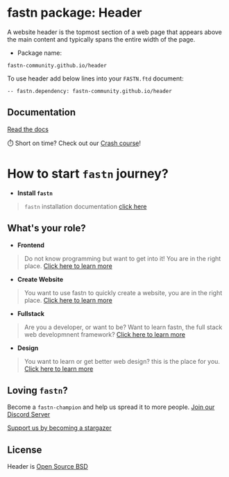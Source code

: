 # fastn package: Header

A website header is the topmost section of a web page that appears above the
main content and typically spans the entire width of the page.

- Package name: 
```ftd 
fastn-community.github.io/header
```

To use header add below lines into your `FASTN.ftd` document:
```ftd
-- fastn.dependency: fastn-community.github.io/header
```

## Documentation

[Read the docs](https://fastn-community.github.io/header/index.html)

⏱️ Short on time? Check out our [Crash course](https://fastn.com/expander/)!

# How to start `fastn` journey?

- **Install `fastn`**

> `fastn` installation documentation [click here](https://fastn.com/install/)

## What's your role?

- **Frontend**

> Do not know programming but want to get into it! You are in the right place.
[Click here to learn more](https://fastn.com/expander/)

- **Create Website**

> You want to use fastn to quickly create a website, you are in the right place. 
[Click here to learn more](https://fastn.com/expander/hello-world/-/build/)

- **Fullstack**

> Are you a developer, or want to be? Want to learn fastn, the full stack web developmnent framework? [Click here to learn more](https://fastn.com/backend/)

- **Design**

> You want to learn or get better web design? this is the place for you.
[Click here to learn more](https://fastn.com/figma/)

## Loving `fastn`?

Become a `fastn-champion` and help us spread it to more people. [Join our Discord Server](https://discord.gg/bucrdvptYd) 

[Support us by becoming a stargazer](https://github.com/fastn-stack/fastn/)

## License

Header is [Open Source BSD](https://github.com/fastn-community/header/blob/main/LICENSE)
